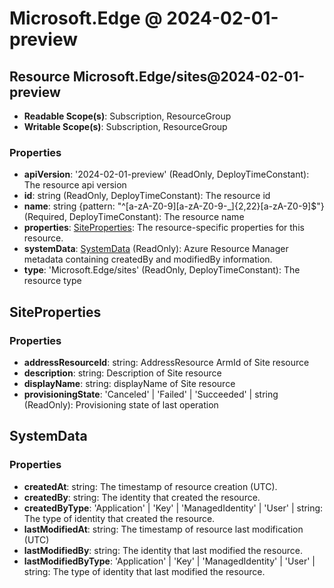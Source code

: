 # Microsoft.Edge @ 2024-02-01-preview

## Resource Microsoft.Edge/sites@2024-02-01-preview
* **Readable Scope(s)**: Subscription, ResourceGroup
* **Writable Scope(s)**: Subscription, ResourceGroup
### Properties
* **apiVersion**: '2024-02-01-preview' (ReadOnly, DeployTimeConstant): The resource api version
* **id**: string (ReadOnly, DeployTimeConstant): The resource id
* **name**: string {pattern: "^[a-zA-Z0-9][a-zA-Z0-9-_]{2,22}[a-zA-Z0-9]$"} (Required, DeployTimeConstant): The resource name
* **properties**: [SiteProperties](#siteproperties): The resource-specific properties for this resource.
* **systemData**: [SystemData](#systemdata) (ReadOnly): Azure Resource Manager metadata containing createdBy and modifiedBy information.
* **type**: 'Microsoft.Edge/sites' (ReadOnly, DeployTimeConstant): The resource type

## SiteProperties
### Properties
* **addressResourceId**: string: AddressResource ArmId of Site resource
* **description**: string: Description of Site resource
* **displayName**: string: displayName of Site resource
* **provisioningState**: 'Canceled' | 'Failed' | 'Succeeded' | string (ReadOnly): Provisioning state of last operation

## SystemData
### Properties
* **createdAt**: string: The timestamp of resource creation (UTC).
* **createdBy**: string: The identity that created the resource.
* **createdByType**: 'Application' | 'Key' | 'ManagedIdentity' | 'User' | string: The type of identity that created the resource.
* **lastModifiedAt**: string: The timestamp of resource last modification (UTC)
* **lastModifiedBy**: string: The identity that last modified the resource.
* **lastModifiedByType**: 'Application' | 'Key' | 'ManagedIdentity' | 'User' | string: The type of identity that last modified the resource.

